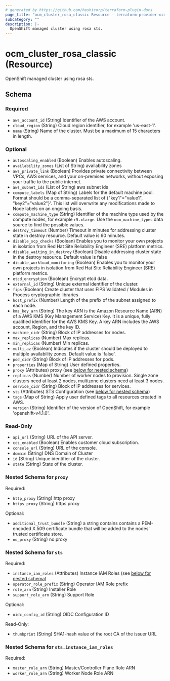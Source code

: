 ```yaml
---
# generated by https://github.com/hashicorp/terraform-plugin-docs
page_title: "ocm_cluster_rosa_classic Resource - terraform-provider-ocm"
subcategory: ""
description: |-
  OpenShift managed cluster using rosa sts.
---
```


# ocm_cluster_rosa_classic (Resource)

OpenShift managed cluster using rosa sts.



<!-- schema generated by tfplugindocs -->
## Schema

### Required

- `aws_account_id` (String) Identifier of the AWS account.
- `cloud_region` (String) Cloud region identifier, for example 'us-east-1'.
- `name` (String) Name of the cluster. Must be a maximum of 15 characters in length.

### Optional

- `autoscaling_enabled` (Boolean) Enables autoscaling.
- `availability_zones` (List of String) availability zones
- `aws_private_link` (Boolean) Provides private connectivity between VPCs, AWS services, and your on-premises networks, without exposing your traffic to the public internet.
- `aws_subnet_ids` (List of String) aws subnet ids
- `compute_labels` (Map of String) Labels for the default machine pool. Format should be a comma-separated list of {"key1"="value1", "key2"="value2"}'. This list will overwrite any modifications made to Node labels on an ongoing basis.
- `compute_machine_type` (String) Identifier of the machine type used by the compute nodes, for example `r5.xlarge`. Use the `ocm_machine_types` data source to find the possible values.
- `destroy_timeout` (Number) Timeout in minutes for addressing cluster state in destroy resource. Default value is 60 minutes.
- `disable_scp_checks` (Boolean) Enables you to monitor your own projects in isolation from Red Hat Site Reliability Engineer (SRE) platform metrics.
- `disable_waiting_in_destroy` (Boolean) Disable addressing cluster state in the destroy resource. Default value is false
- `disable_workload_monitoring` (Boolean) Enables you to monitor your own projects in isolation from Red Hat Site Reliability Engineer (SRE) platform metrics.
- `etcd_encryption` (Boolean) Encrypt etcd data.
- `external_id` (String) Unique external identifier of the cluster.
- `fips` (Boolean) Create cluster that uses FIPS Validated / Modules in Process cryptographic libraries
- `host_prefix` (Number) Length of the prefix of the subnet assigned to each node.
- `kms_key_arn` (String) The key ARN is the Amazon Resource Name (ARN) of a AWS KMS (Key Management Service) Key. It is a unique, fully qualified identifier for the AWS KMS Key. A key ARN includes the AWS account, Region, and the key ID.
- `machine_cidr` (String) Block of IP addresses for nodes.
- `max_replicas` (Number) Max replicas.
- `min_replicas` (Number) Min replicas.
- `multi_az` (Boolean) Indicates if the cluster should be deployed to multiple availability zones. Default value is 'false'.
- `pod_cidr` (String) Block of IP addresses for pods.
- `properties` (Map of String) User defined properties.
- `proxy` (Attributes) proxy (see [below for nested schema](#nestedatt--proxy))
- `replicas` (Number) Number of worker nodes to provision. Single zone clusters need at least 2 nodes, multizone clusters need at least 3 nodes.
- `service_cidr` (String) Block of IP addresses for services.
- `sts` (Attributes) STS Configuration (see [below for nested schema](#nestedatt--sts))
- `tags` (Map of String) Apply user defined tags to all resources created in AWS.
- `version` (String) Identifier of the version of OpenShift, for example 'openshift-v4.1.0'.

### Read-Only

- `api_url` (String) URL of the API server.
- `ccs_enabled` (Boolean) Enables customer cloud subscription.
- `console_url` (String) URL of the console.
- `domain` (String) DNS Domain of Cluster
- `id` (String) Unique identifier of the cluster.
- `state` (String) State of the cluster.

<a id="nestedatt--proxy"></a>
### Nested Schema for `proxy`

Required:

- `http_proxy` (String) http proxy
- `https_proxy` (String) https proxy

Optional:

- `additional_trust_bundle` (String) a string contains contains a PEM-encoded X.509 certificate bundle that will be added to the nodes' trusted certificate store.
- `no_proxy` (String) no proxy


<a id="nestedatt--sts"></a>
### Nested Schema for `sts`

Required:

- `instance_iam_roles` (Attributes) Instance IAM Roles (see [below for nested schema](#nestedatt--sts--instance_iam_roles))
- `operator_role_prefix` (String) Operator IAM Role prefix
- `role_arn` (String) Installer Role
- `support_role_arn` (String) Support Role

Optional:

- `oidc_config_id` (String) OIDC Configuration ID

Read-Only:

- `thumbprint` (String) SHA1-hash value of the root CA of the issuer URL

<a id="nestedatt--sts--instance_iam_roles"></a>
### Nested Schema for `sts.instance_iam_roles`

Required:

- `master_role_arn` (String) Master/Controller Plane Role ARN
- `worker_role_arn` (String) Worker Node Role ARN


